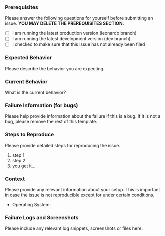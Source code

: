 ### Prerequisites

Please answer the following questions for yourself before submitting an issue. **YOU MAY DELETE THE PREREQUISITES SECTION.**

- [ ] I am running the latest production version (leonardo branch)
- [ ] I am running the latest development version (dev branch)
- [ ] I checked to make sure that this issue has not already been filed

### Expected Behavior

Please describe the behavior you are expecting.

### Current Behavior

What is the current behavior?

### Failure Information (for bugs)

Please help provide information about the failure if this is a bug. If it is not a bug, please remove the rest of this template.

### Steps to Reproduce

Please provide detailed steps for reproducing the issue.

1. step 1
2. step 2
3. you get it...

### Context

Please provide any relevant information about your setup. This is important in case the issue is not reproducible except for under certain conditions.

* Operating System:

### Failure Logs and Screenshots

Please include any relevant log snippets, screenshots or files here.

